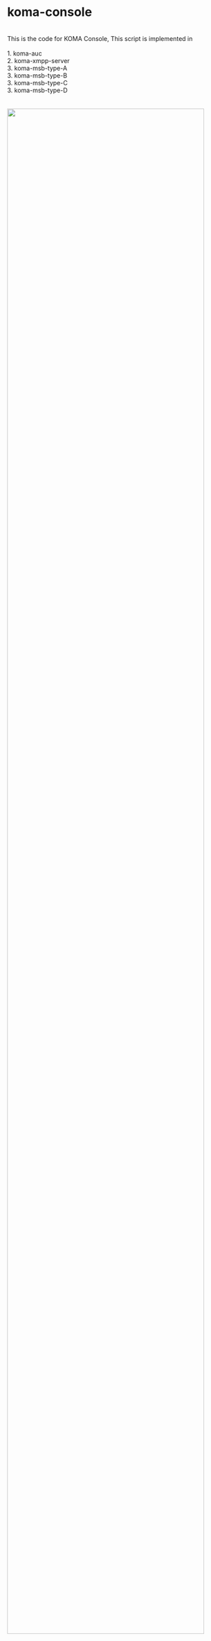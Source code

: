# koma-console
<br/>
This is the code for KOMA Console, This script is implemented in <br/>
<br/>
1. koma-auc <br/>
2. koma-xmpp-server <br/>
3. koma-msb-type-A <br/>
3. koma-msb-type-B <br/>
3. koma-msb-type-C <br/>
3. koma-msb-type-D <br/>
<br/>
<br/>
<img src="https://user-images.githubusercontent.com/15040338/88755779-17043600-d18c-11ea-9398-a93f2df2328c.jpg" width="95%"></img>
<br/>
